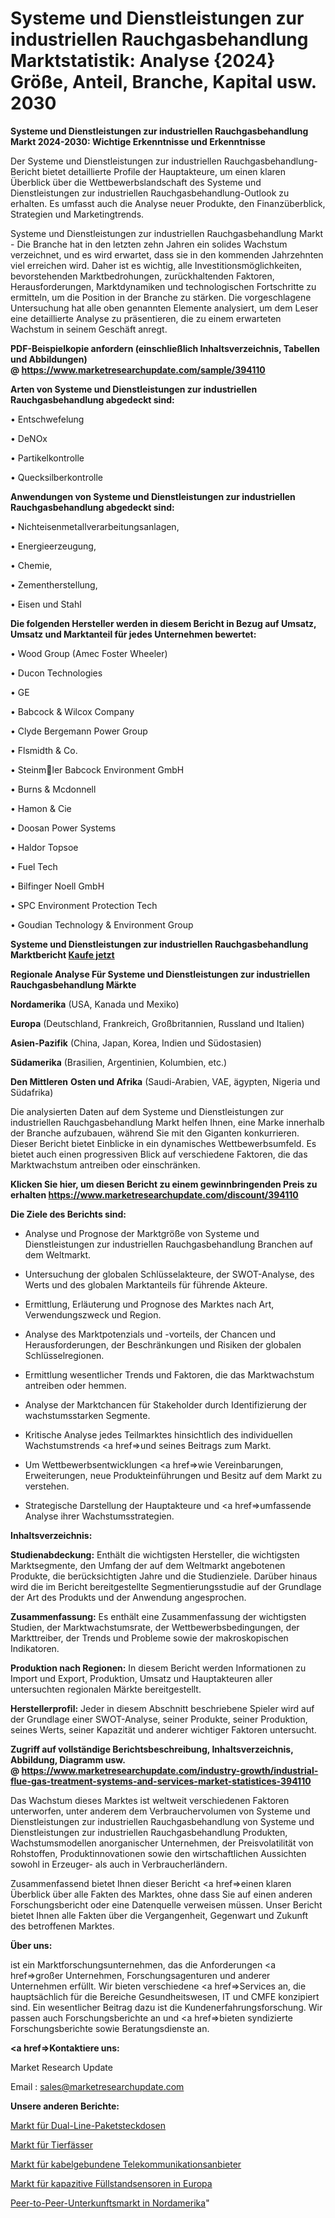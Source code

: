 # Systeme und Dienstleistungen zur industriellen Rauchgasbehandlung Marktstatistik: Analyse {2024} Größe, Anteil, Branche, Kapital usw. 2030

<strong>Systeme und Dienstleistungen zur industriellen Rauchgasbehandlung Markt 2024-2030: Wichtige Erkenntnisse und Erkenntnisse</strong>

Der Systeme und Dienstleistungen zur industriellen Rauchgasbehandlung-Bericht bietet detaillierte Profile der Hauptakteure, um einen klaren Überblick über die Wettbewerbslandschaft des Systeme und Dienstleistungen zur industriellen Rauchgasbehandlung-Outlook zu erhalten. Es umfasst auch die Analyse neuer Produkte, den Finanzüberblick, Strategien und Marketingtrends.

Systeme und Dienstleistungen zur industriellen Rauchgasbehandlung Markt - Die Branche hat in den letzten zehn Jahren ein solides Wachstum verzeichnet, und es wird erwartet, dass sie in den kommenden Jahrzehnten viel erreichen wird. Daher ist es wichtig, alle Investitionsmöglichkeiten, bevorstehenden Marktbedrohungen, zurückhaltenden Faktoren, Herausforderungen, Marktdynamiken und technologischen Fortschritte zu ermitteln, um die Position in der Branche zu stärken. Die vorgeschlagene Untersuchung hat alle oben genannten Elemente analysiert, um dem Leser eine detaillierte Analyse zu präsentieren, die zu einem erwarteten Wachstum in seinem Geschäft anregt.

<strong><b>PDF-Beispielkopie anfordern (einschließlich Inhaltsverzeichnis, Tabellen und Abbildungen) @ </b></strong><strong><a href=https://www.marketresearchupdate.com/sample/394110><strong>https://www.marketresearchupdate.com/sample/394110</u></a></strong></strong>

<strong>Arten von Systeme und Dienstleistungen zur industriellen Rauchgasbehandlung abgedeckt sind:</strong>

• Entschwefelung

• DeNOx

• Partikelkontrolle

• Quecksilberkontrolle

<strong>Anwendungen von Systeme und Dienstleistungen zur industriellen Rauchgasbehandlung abgedeckt sind:</strong>

• Nichteisenmetallverarbeitungsanlagen,

• Energieerzeugung,

• Chemie,

• Zementherstellung,

• Eisen und Stahl

<strong>Die folgenden Hersteller werden in diesem Bericht in Bezug auf Umsatz, Umsatz und Marktanteil für jedes Unternehmen bewertet:</strong>

• Wood Group (Amec Foster Wheeler)

• Ducon Technologies

• GE

• Babcock & Wilcox Company

• Clyde Bergemann Power Group

• Flsmidth & Co.

• Steinmler Babcock Environment GmbH

• Burns & Mcdonnell

• Hamon & Cie

• Doosan Power Systems

• Haldor Topsoe

• Fuel Tech

• Bilfinger Noell GmbH

• SPC Environment Protection Tech

• Goudian Technology & Environment Group

<strong>Systeme und Dienstleistungen zur industriellen Rauchgasbehandlung Marktbericht <a href=https://www.marketresearchupdate.com/buynow/394110>Kaufe jetzt</a></strong>

<strong>Regionale Analyse Für Systeme und Dienstleistungen zur industriellen Rauchgasbehandlung Märkte</strong>

<strong>Nordamerika</strong> (USA, Kanada und Mexiko)

<strong>Europa</strong> (Deutschland, Frankreich, Großbritannien, Russland und Italien)

<strong>Asien-Pazifik</strong> (China, Japan, Korea, Indien und Südostasien)

<strong>Südamerika</strong> (Brasilien, Argentinien, Kolumbien, etc.)

<strong>Den Mittleren</strong> <strong>Osten und Afrika</strong> (Saudi-Arabien, VAE, ägypten, Nigeria und Südafrika)

Die analysierten Daten auf dem Systeme und Dienstleistungen zur industriellen Rauchgasbehandlung Markt helfen Ihnen, eine Marke innerhalb der Branche aufzubauen, während Sie mit den Giganten konkurrieren. Dieser Bericht bietet Einblicke in ein dynamisches Wettbewerbsumfeld. Es bietet auch einen progressiven Blick auf verschiedene Faktoren, die das Marktwachstum antreiben oder einschränken.

<strong>Klicken Sie hier, um diesen Bericht zu einem gewinnbringenden Preis zu erhalten
</strong><strong><a href=https://www.marketresearchupdate.com/discount/394110>https://www.marketresearchupdate.com/discount/394110</b></u></strong></a>

<strong>Die Ziele des Berichts sind:</strong>

- Analyse und Prognose der Marktgröße von Systeme und Dienstleistungen zur industriellen Rauchgasbehandlung Branchen auf dem Weltmarkt.

- Untersuchung der globalen Schlüsselakteure, der SWOT-Analyse, des Werts und des globalen Marktanteils für führende Akteure.

- Ermittlung, Erläuterung und Prognose des Marktes nach Art, Verwendungszweck und Region.

- Analyse des Marktpotenzials und -vorteils, der Chancen und Herausforderungen, der Beschränkungen und Risiken der globalen Schlüsselregionen.

- Ermittlung wesentlicher Trends und Faktoren, die das Marktwachstum antreiben oder hemmen.

- Analyse der Marktchancen für Stakeholder durch Identifizierung der wachstumsstarken Segmente.

- Kritische Analyse jedes Teilmarktes hinsichtlich des individuellen Wachstumstrends <a href=>und</a> seines Beitrags zum Markt.

- Um Wettbewerbsentwicklungen <a href=>wie</a> Vereinbarungen, Erweiterungen, neue Produkteinführungen und Besitz auf dem Markt zu verstehen.

- Strategische Darstellung der Hauptakteure und <a href=>umfas</a>sende Analyse ihrer Wachstumsstrategien.

<strong>Inhaltsverzeichnis:</strong>

<strong>Studienabdeckung:</strong> Enthält die wichtigsten Hersteller, die wichtigsten Marktsegmente, den Umfang der auf dem Weltmarkt angebotenen Produkte, die berücksichtigten Jahre und die Studienziele. Darüber hinaus wird die im Bericht bereitgestellte Segmentierungsstudie auf der Grundlage der Art des Produkts und der Anwendung angesprochen.

<strong>Zusammenfassung:</strong> Es enthält eine Zusammenfassung der wichtigsten Studien, der Marktwachstumsrate, der Wettbewerbsbedingungen, der Markttreiber, der Trends und Probleme sowie der makroskopischen Indikatoren.

<strong>Produktion nach Regionen:</strong> In diesem Bericht werden Informationen zu Import und Export, Produktion, Umsatz und Hauptakteuren aller untersuchten regionalen Märkte bereitgestellt.

<strong>Herstellerprofil:</strong> Jeder in diesem Abschnitt beschriebene Spieler wird auf der Grundlage einer SWOT-Analyse, seiner Produkte, seiner Produktion, seines Werts, seiner Kapazität und anderer wichtiger Faktoren untersucht.

<strong><b>Zugriff auf vollständige Berichtsbeschreibung, Inhaltsverzeichnis, Abbildung, Diagramm usw. @ </b></strong><strong><a href=https://www.marketresearchupdate.com/industry-growth/industrial-flue-gas-treatment-systems-and-services-market-statistices-394110>https://www.marketresearchupdate.com/industry-growth/industrial-flue-gas-treatment-systems-and-services-market-statistices-394110</a></strong>

Das Wachstum dieses Marktes ist weltweit verschiedenen Faktoren unterworfen, unter anderem dem Verbrauchervolumen von Systeme und Dienstleistungen zur industriellen Rauchgasbehandlung von Systeme und Dienstleistungen zur industriellen Rauchgasbehandlung Produkten, Wachstumsmodellen anorganischer Unternehmen, der Preisvolatilität von Rohstoffen, Produktinnovationen sowie den wirtschaftlichen Aussichten sowohl in Erzeuger- als auch in Verbraucherländern.

Zusammenfassend bietet Ihnen dieser Bericht <a href=>einen</a> klaren Überblick über alle Fakten des Marktes, ohne dass Sie auf einen anderen Forschungsbericht oder eine Datenquelle verweisen müssen. Unser Bericht bietet Ihnen alle Fakten über die Vergangenheit, Gegenwart und Zukunft des betroffenen Marktes.

<strong>Über uns:</strong>

 ist ein Marktforschungsunternehmen, das die Anforderungen <a href=>großer</a> Unternehmen, Forschungsagenturen und anderer Unternehmen erfüllt. Wir bieten verschiedene <a href=>Services</a> an, die hauptsächlich für die Bereiche Gesundheitswesen, IT und CMFE konzipiert sind. Ein wesentlicher Beitrag dazu ist die Kundenerfahrungsforschung. Wir passen auch Forschungsberichte an und <a href=>bieten</a> syndizierte Forschungsberichte sowie Beratungsdienste an.

<strong><a href=>Kontaktiere uns:</a></strong>

Market Research Update

Email : sales@marketresearchupdate.com

<strong>Unsere anderen Berichte:</strong>

<a href=https://www.linkedin.com/pulse/dual-line-package-sockets-market-opportunities>Markt für Dual-Line-Paketsteckdosen</a>

<a href=https://www.linkedin.com/pulse/pet-keg-market-2023-analysis-growth-drivers-vendors>Markt für Tierfässer</a>

<a href=https://www.linkedin.com/pulse/wired-telecommunication-carriers-market-research>Markt für kabelgebundene Telekommunikationsanbieter</a>

<a href=https://www.linkedin.com/pulse/europe-capacitive-level-sensors-market-2023-top-key-players>Markt für kapazitive Füllstandsensoren in Europa</a>

<a href=https://www.linkedin.com/pulse/north-america-peer-to-peer-accommodation-market>Peer-to-Peer-Unterkunftsmarkt in Nordamerika</a>"
